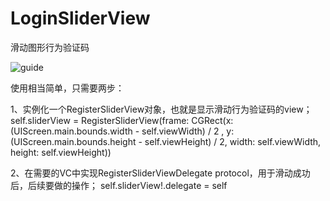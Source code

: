 # LoginSliderView
滑动图形行为验证码

![guide](https://github.com/TestEngineerFish/LoginSliderView/blob/master/SliderView.gif)

使用相当简单，只需要两步：

1、实例化一个RegisterSliderView对象，也就是显示滑动行为验证码的view；
  self.sliderView = RegisterSliderView(frame: CGRect(x: (UIScreen.main.bounds.width - self.viewWidth) / 2 , y: (UIScreen.main.bounds.height - self.viewHeight) / 2, width: self.viewWidth, height: self.viewHeight))
  
2、在需要的VC中实现RegisterSliderViewDelegate protocol，用于滑动成功后，后续要做的操作；
  self.sliderView!.delegate = self
